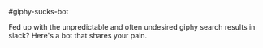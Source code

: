 #giphy-sucks-bot

Fed up with the unpredictable and often undesired giphy search results in slack?  Here's a bot that shares your pain.